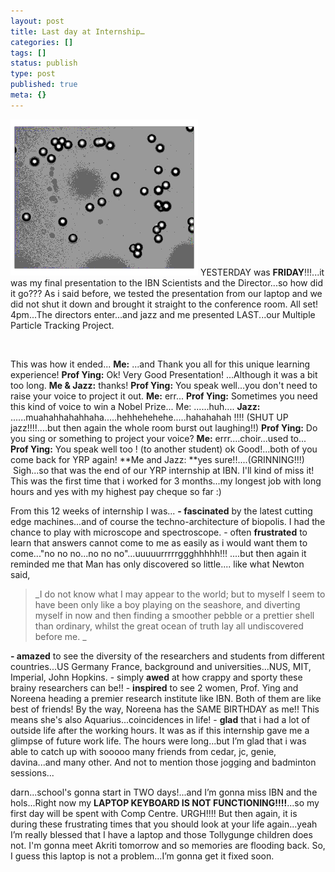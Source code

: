 ```yaml
---
layout: post
title: Last day at Internship…
categories: []
tags: []
status: publish
type: post
published: true
meta: {}
---
```

![](/img/mutiple_tracking.gif) YESTERDAY was **FRIDAY**!!!...it was my final presentation to the IBN Scientists and the Director...so how did it go??? As i said before, we tested the presentation from our laptop and we did not shut it down and brought it straight to the conference room. All set! 4pm...The directors enter...and jazz and me presented LAST...our Multiple Particle Tracking Project.

 

This was how it ended... **Me:** ...and Thank you all for this unique learning experience! **Prof Ying:** Ok! Very Good Presentation! ...Although it was a bit too long. **Me & Jazz:** thanks! **Prof Ying:** You speak well...you don't need to raise your voice to project it out. **Me:** err... **Prof Ying:** Sometimes you need this kind of voice to win a Nobel Prize... Me: ......huh.... **Jazz:** ......muahahhahahhaha.....hehhehehehe.....hahahahah !!!! (SHUT UP jazz!!!!....but then again the whole room burst out laughing!!) **Prof Ying:** Do you sing or something to project your voice? **Me:** errr....choir...used to... **Prof Ying:** You speak well too ! (to another student) ok Good!...both of you come back for YRP again! **Me and Jazz: **yes sure!!....(GRINNING!!!)  Sigh...so that was the end of our YRP internship at IBN. I'll kind of miss it! This was the first time that i worked for 3 months...my longest job with long hours and yes with my highest pay cheque so far :)

From this 12 weeks of internship I was... **- fascinated** by the latest cutting edge machines...and of course the techno-architecture of biopolis. I had the chance to play with microscope and spectroscope. - often **frustrated** to learn that answers cannot come to me as easily as i would want them to come..."no no no...no no no"...uuuuurrrrrggghhhhh!!! ....but then again it reminded me that Man has only discovered so little.... like what Newton said,

> _I do not know what I may appear to the world; but to myself I seem to have been only like a boy playing on the seashore, and diverting myself in now and then finding a smoother pebble or a prettier shell than ordinary, whilst the great ocean of truth lay all undiscovered before me. _

**- amazed** to see the diversity of the researchers and students from different countries...US Germany France, background and universities...NUS, MIT, Imperial, John Hopkins. - simply **awed** at how crappy and sporty these brainy researchers can be!! - **inspired** to see 2 women, Prof. Ying and Noreena heading a premier research institute like IBN. Both of them are like best of friends! By the way, Noreena has the SAME BIRTHDAY as me!! This means she's also Aquarius...coincidences in life! - **glad** that i had a lot of outside life after the working hours. It was as if this internship gave me a glimpse of future work life. The hours were long...but I’m glad that i was able to catch up with sooooo many friends from cedar, jc, genie, davina...and many other. And not to mention those jogging and badminton sessions...

darn...school's gonna start in TWO days!...and I’m gonna miss IBN and the hols...Right now my **LAPTOP KEYBOARD IS NOT FUNCTIONING!!!!**...so my first day will be spent with Comp Centre. URGH!!!! But then again, it is during these frustrating times that you should look at your life again...yeah I’m really blessed that I have a laptop and those Tollygunge children does not. I'm gonna meet Akriti tomorrow and so memories are flooding back. So, I guess this laptop is not a problem...I’m gonna get it fixed soon.
